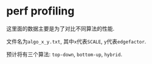 # perf profiling

这里面的数据主要是为了对比不同算法的性能.

文件名为`algo_x_y.txt`, 其中`x`代表`SCALE`, `y`代表`edgefactor`.

预计将有三个算法: `top-down`, `bottom-up`, `hybrid`.